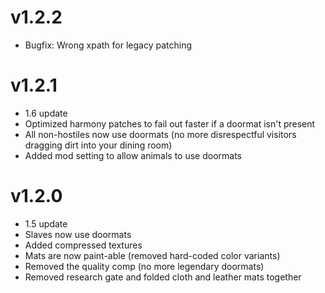 # v1.2.2
- Bugfix: Wrong xpath for legacy patching

# v1.2.1
- 1.6 update
- Optimized harmony patches to fail out faster if a doormat isn't present
- All non-hostiles now use doormats (no more disrespectful visitors dragging dirt into your dining room)
- Added mod setting to allow animals to use doormats

# v1.2.0
- 1.5 update
- Slaves now use doormats
- Added compressed textures
- Mats are now paint-able (removed hard-coded color variants)
- Removed the quality comp (no more legendary doormats)
- Removed research gate and folded cloth and leather mats together
